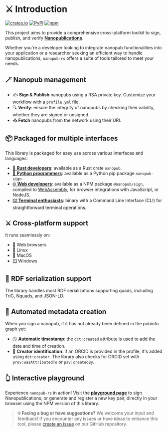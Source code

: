 # ⚔️ Introduction

[![crates.io](https://img.shields.io/crates/v/nanopub.svg)](https://crates.io/crates/nanopub)
[![PyPI](https://img.shields.io/pypi/v/nanopub-sign)](https://pypi.org/project/nanopub-sign/)
[![npm](https://img.shields.io/npm/v/@nanopub/sign)](https://www.npmjs.com/package/@nanopub/sign)

This project aims to provide a comprehensive cross-platform toolkit to sign, publish, and verify **[Nanopublications](https://nanopub.net)**.

Whether you're a developer looking to integrate nanopub functionalities into your application or a researcher seeking an efficient way to handle nanopublications, `nanopub-rs` offers a suite of tools tailored to meet  your needs.

## 🪄 Nanopub management

- ✍️ **Sign & Publish** nanopubs using a RSA private key. Customize your workflow with a `profile.yml` file.
- 🔍 **Verify**: ensure the integrity of nanopubs by checking their validity, whether they are signed or unsigned.
- 📥 **Fetch** nanopubs from the network using their URI.

## 📦️ Packaged for multiple interfaces

This library is packaged for easy use across various interfaces and languages:

- [🦀 **Rust developers**](rust.md): available as a Rust crate `nanopub`.
- [🐍 **Python programmers**](python.md): available as a Python pip package `nanopub-sign`.
- [🌐 **Web developers**](javascript.md): available as a NPM package `@nanopub/sign`, compiled to [WebAssembly](https://webassembly.org/), for browser integrations with JavaScript, or NodeJS.
- [⌨️  **Terminal enthusiasts**](cli.md): binary with a Command Line Interface (CLI) for straightforward terminal operations.

## ⚔️ Cross-platform support

It runs seamlessly on:

- 🦊 Web browsers
- 🐧 Linux
- 🍎 MacOS
- 🪟 Windows

## 🧩 RDF serialization support

The library handles most RDF serializations supporting quads, including TriG, Nquads, and JSON-LD.

## 📝 Automated metadata creation

When you sign a nanopub, if it has not already been defined in the pubinfo graph yet:

- 🕓 **Automatic timestamp**: the `dct:created` attribute is used to add the date and time of creation.
- 🪪 **Creator identification**: if an ORCID is provided in the profile, it's added using `dct:creator`. The library also checks for ORCID set with `prov:wasAttributedTo` or `pav:createdBy`.

## 👆 Interactive playground

Experience `nanopub-rs` in action! Visit the **[playground page](playground.html)** to sign Nanopublications, or generate and register a new key pair, directly in your browser using the NPM version of this library.

> **💡 Facing a bug or have suggestions?** We welcome your input and feedback! If you encounter any issues or have ideas to enhance this tool, please [create an issue](https://github.com/vemonet/nanopub-rs/issues) on our GitHub repository.
